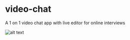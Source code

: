 # video-chat
A 1 on 1  video chat app with live editor for online interviews

![alt text](https://github.com/[username]/[reponame]/blob/[branch]/image.jpg?raw=true)
